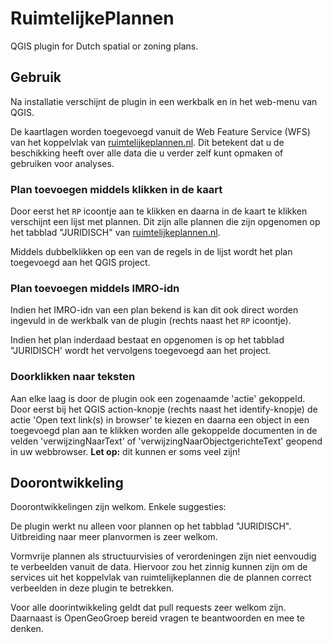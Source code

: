 # RuimtelijkePlannen #

QGIS plugin for Dutch spatial or zoning plans.

## Gebruik ##

Na installatie verschijnt de plugin in een werkbalk en in het web-menu van QGIS.

De kaartlagen worden toegevoegd vanuit de Web Feature Service (WFS) van het koppelvlak van [ruimtelijkeplannen.nl](https://ruimtelijkeplannen.nl). Dit betekent dat u de beschikking heeft over alle data die u verder zelf kunt opmaken of gebruiken voor analyses.

### Plan toevoegen middels klikken in de kaart ###
Door eerst het `RP` icoontje aan te klikken en daarna in de kaart te klikken verschijnt een lijst met plannen. Dit zijn alle plannen die zijn opgenomen op het tabblad "JURIDISCH" van [ruimtelijkeplannen.nl](https://ruimtelijkeplannen.nl).

Middels dubbelklikken op een van de regels in de lijst wordt het plan toegevoegd aan het QGIS project.

### Plan toevoegen middels IMRO-idn ###

Indien het IMRO-idn van een plan bekend is kan dit ook direct worden ingevuld in de werkbalk van de plugin (rechts naast het `RP` icoontje).

Indien het plan inderdaad bestaat en opgenomen is op het tabblad "JURIDISCH' wordt het vervolgens toegevoegd aan het project.

### Doorklikken naar teksten ###

Aan elke laag is door de plugin ook een zogenaamde 'actie' gekoppeld. Door eerst bij het QGIS action-knopje (rechts naast het identify-knopje) de actie 'Open text link(s) in browser' te kiezen en daarna een object in een toegevoegd plan aan te klikken worden alle gekoppelde documenten in de velden 'verwijzingNaarText' of 'verwijzingNaarObjectgerichteText' geopend in uw webbrowser. 
**Let op:** dit kunnen er soms veel zijn!

## Doorontwikkeling ##

Doorontwikkelingen zijn welkom. Enkele suggesties:

De plugin werkt nu alleen voor plannen op het tabblad "JURIDISCH". Uitbreiding naar meer planvormen is zeer welkom. 

Vormvrije plannen als structuurvisies of verordeningen zijn niet eenvoudig te verbeelden vanuit de data. Hiervoor zou het zinnig kunnen zijn om de services uit het koppelvlak van ruimtelijkeplannen die de plannen correct verbeelden in deze plugin te betrekken.

Voor alle doorintwikkeling geldt dat pull requests zeer welkom zijn. Daarnaast is OpenGeoGroep bereid vragen te beantwoorden en mee te denken.
